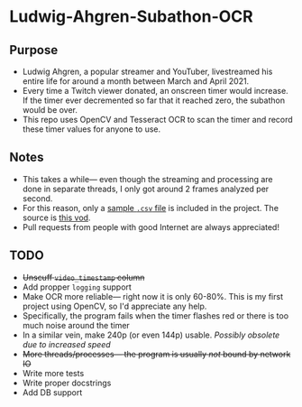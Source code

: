 # Ludwig-Ahgren-Subathon-OCR

## Purpose
* Ludwig Ahgren, a popular streamer and YouTuber, livestreamed his entire life for around a month between March and April 2021.
* Every time a Twitch viewer donated, an onscreen timer would increase. If the timer ever decremented so far that it reached zero, the subathon would be over.
* This repo uses OpenCV and Tesseract OCR to scan the timer and record these timer values for anyone to use.

## Notes
* This takes a while— even though the streaming and processing are done in separate threads, I only got around 2 frames analyzed per second.
* For this reason, only a [sample `.csv` file](example_data.csv) is included in the project. The source is [this vod](https://www.youtube.com/watch?v=UzHtbjtT8hE).
* Pull requests from people with good Internet are always appreciated!

## TODO
* ~~Unscuff `video_timestamp` column~~
* Add propper `logging` support
* Make OCR more reliable— right now it is only 60-80%. This is my first project using OpenCV, so I'd appreciate any help.
* Specifically, the program fails when the timer flashes red or there is too much noise around the timer
* In a similar vein, make 240p (or even 144p) usable. *Possibly obsolete due to increased speed*
* ~~More threads/processes— the program is usually *not* bound by network IO~~
* Write more tests
* Write proper docstrings
* Add DB support
